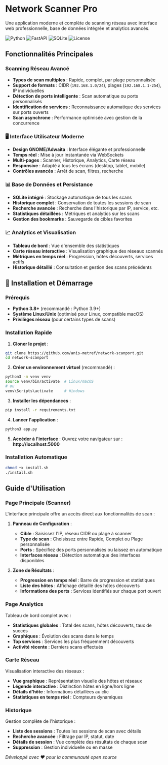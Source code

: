#  Network Scanner Pro

Une application moderne et complète de scanning réseau avec interface web professionnelle, base de données intégrée et analytics avancés.

![Python](https://img.shields.io/badge/Python-3.8+-blue.svg)
![FastAPI](https://img.shields.io/badge/FastAPI-0.104+-green.svg)
![SQLite](https://img.shields.io/badge/SQLite-3.0+-orange.svg)
![License](https://img.shields.io/badge/License-MIT-yellow.svg)

##  Fonctionnalités Principales

###  Scanning Réseau Avancé
- **Types de scan multiples** : Rapide, complet, par plage personnalisée
- **Support de formats** : CIDR (`192.168.1.0/24`), plages (`192.168.1.1-254`), IP individuelles
- **Détection de ports intelligente** : Scan automatique ou ports personnalisés
- **Identification de services** : Reconnaissance automatique des services sur ports ouverts
- **Scan asynchrone** : Performance optimisée avec gestion de la concurrence

### 🖥️ Interface Utilisateur Moderne
- **Design GNOME/Adwaita** : Interface élégante et professionnelle
- **Temps réel** : Mise à jour instantanée via WebSockets
- **Multi-pages** : Scanner, Historique, Analytics, Carte réseau
- **Responsive** : Adapté à tous les écrans (desktop, tablet, mobile)
- **Contrôles avancés** : Arrêt de scan, filtres, recherche

### 📊 Base de Données et Persistance
- **SQLite intégré** : Stockage automatique de tous les scans
- **Historique complet** : Conservation de toutes les sessions de scan
- **Recherche avancée** : Recherche dans l'historique par IP, service, etc.
- **Statistiques détaillées** : Métriques et analytics sur les scans
- **Gestion des bookmarks** : Sauvegarde de cibles favorites

### 📈 Analytics et Visualisation
- **Tableau de bord** : Vue d'ensemble des statistiques
- **Carte réseau interactive** : Visualisation graphique des réseaux scannés
- **Métriques en temps réel** : Progression, hôtes découverts, services actifs
- **Historique détaillé** : Consultation et gestion des scans précédents

## 🚀 Installation et Démarrage

### Prérequis
- **Python 3.8+** (recommandé : Python 3.9+)
- **Système Linux/Unix** (optimisé pour Linux, compatible macOS)
- **Privilèges réseau** (pour certains types de scans)

### Installation Rapide

1. **Cloner le projet** :
```bash
git clone https://github.com/anis-metref/network-scanport.git
cd network-scanport
```

2. **Créer un environnement virtuel** (recommandé) :
```bash
python3 -m venv venv
source venv/bin/activate  # Linux/macOS
# ou
venv\Scripts\activate     # Windows
```

3. **Installer les dépendances** :
```bash
pip install -r requirements.txt
```

4. **Lancer l'application** :
```bash
python3 app.py
```

5. **Accéder à l'interface** :
Ouvrez votre navigateur sur : **http://localhost:5000**

### Installation Automatique
```bash
chmod +x install.sh
./install.sh
```

##  Guide d'Utilisation

###  Page Principale (Scanner)
L'interface principale offre un accès direct aux fonctionnalités de scan :

1. **Panneau de Configuration** :
   - **Cible** : Saisissez l'IP, réseau CIDR ou plage à scanner
   - **Type de scan** : Choisissez entre Rapide, Complet ou Plage personnalisée
   - **Ports** : Spécifiez des ports personnalisés ou laissez en automatique
   - **Interfaces réseau** : Détection automatique des interfaces disponibles

2. **Zone de Résultats** :
   - **Progression en temps réel** : Barre de progression et statistiques
   - **Liste des hôtes** : Affichage détaillé des hôtes découverts
   - **Informations des ports** : Services identifiés sur chaque port ouvert

###  Page Analytics
Tableau de bord complet avec :
- **Statistiques globales** : Total des scans, hôtes découverts, taux de succès
- **Graphiques** : Évolution des scans dans le temps
- **Top services** : Services les plus fréquemment découverts
- **Activité récente** : Derniers scans effectués

###  Carte Réseau
Visualisation interactive des réseaux :
- **Vue graphique** : Représentation visuelle des hôtes et réseaux
- **Légende interactive** : Distinction hôtes en ligne/hors ligne
- **Détails d'hôte** : Informations détaillées au clic
- **Statistiques en temps réel** : Compteurs dynamiques

###  Historique
Gestion complète de l'historique :
- **Liste des sessions** : Toutes les sessions de scan avec détails
- **Recherche avancée** : Filtrage par IP, statut, date
- **Détails de session** : Vue complète des résultats de chaque scan
- **Suppression** : Gestion individuelle ou en masse



*Développé avec ❤️ pour la communauté open source*

</div>
